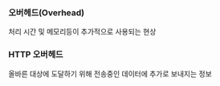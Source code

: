 ### 오버헤드(Overhead)

처리 시간 및 메모리등이 추가적으로 사용되는 현상

### HTTP 오버헤드

올바른 대상에 도달하기 위해 전송중인 데이터에 추가로 보내지는 정보
